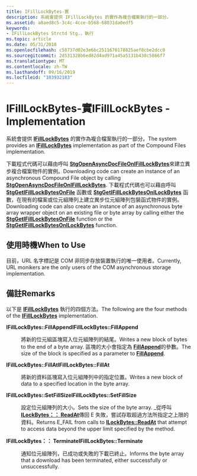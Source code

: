 ```yaml
---
title: IFillLockBytes-實
description: 系統會提供 IFillLockBytes 的實作為複合檔案執行的一部分。
ms.assetid: a8aed8c5-3c4c-4cce-b568-68031da0edf5
keywords:
- IFillLockBytes Strctd Stg.，執行
ms.topic: article
ms.date: 05/31/2018
ms.openlocfilehash: c58737d02e3e6bc2511670178825aef8cbe2dcc0
ms.sourcegitcommit: 2d531328b6ed82d4ad971a45a5131b430c5866f7
ms.translationtype: MT
ms.contentlocale: zh-TW
ms.lasthandoff: 09/16/2019
ms.locfileid: "103932183"
---
```

# <a name="ifilllockbytes---implementation"></a><span data-ttu-id="df6dc-104">IFillLockBytes-實</span><span class="sxs-lookup"><span data-stu-id="df6dc-104">IFillLockBytes - Implementation</span></span>

<span data-ttu-id="df6dc-105">系統會提供 [**IFillLockBytes**](/windows/desktop/api/Objidl/nn-objidl-ifilllockbytes) 的實作為複合檔案執行的一部分。</span><span class="sxs-lookup"><span data-stu-id="df6dc-105">The system provides an [**IFillLockBytes**](/windows/desktop/api/Objidl/nn-objidl-ifilllockbytes) implementation as part of the Compound Files implementation.</span></span>

<span data-ttu-id="df6dc-106">下載程式代碼可以藉由呼叫 [**StgOpenAsyncDocFileOnIFillLockBytes**](/windows/desktop/api/Objbase/nf-objbase-stgopenasyncdocfileonifilllockbytes)來建立異步複合檔案物件的實例。</span><span class="sxs-lookup"><span data-stu-id="df6dc-106">Downloading code can create an instance of an asynchronous Compound File object by calling [**StgOpenAsyncDocFileOnIFillLockBytes**](/windows/desktop/api/Objbase/nf-objbase-stgopenasyncdocfileonifilllockbytes).</span></span> <span data-ttu-id="df6dc-107">下載程式代碼也可以藉由呼叫 [**StgGetIFillLockBytesOnFile**](/windows/desktop/api/Objbase/nf-objbase-stggetifilllockbytesonfile) 函數或 [**StgGetIFillLockBytesOnILockBytes**](/windows/desktop/api/Objbase/nf-objbase-stggetifilllockbytesonilockbytes) 函數，在現有的檔案或位元組陣列上建立異步位元組陣列包裝函式物件的實例。</span><span class="sxs-lookup"><span data-stu-id="df6dc-107">Downloading code can also create an instance of an asynchronous byte array wrapper object on an existing file or byte array by calling either the [**StgGetIFillLockBytesOnFile**](/windows/desktop/api/Objbase/nf-objbase-stggetifilllockbytesonfile) function or the [**StgGetIFillLockBytesOnILockBytes**](/windows/desktop/api/Objbase/nf-objbase-stggetifilllockbytesonilockbytes) function.</span></span>

## <a name="when-to-use"></a><span data-ttu-id="df6dc-108">使用時機</span><span class="sxs-lookup"><span data-stu-id="df6dc-108">When to Use</span></span>

<span data-ttu-id="df6dc-109">目前，URL 名字標記是 COM 非同步存放裝置執行的唯一使用者。</span><span class="sxs-lookup"><span data-stu-id="df6dc-109">Currently, URL monikers are the only users of the COM asynchronous storage implementation.</span></span>

## <a name="remarks"></a><span data-ttu-id="df6dc-110">備註</span><span class="sxs-lookup"><span data-stu-id="df6dc-110">Remarks</span></span>

<span data-ttu-id="df6dc-111">以下是 [**IFillLockBytes**](/windows/desktop/api/Objidl/nn-objidl-ifilllockbytes) 執行的四個方法。</span><span class="sxs-lookup"><span data-stu-id="df6dc-111">The following are the four methods of the [**IFillLockBytes**](/windows/desktop/api/Objidl/nn-objidl-ifilllockbytes) implementation.</span></span>

<dl> <dt>

<span data-ttu-id="df6dc-112"><span id="IFillLockBytes__FillAppend"></span><span id="ifilllockbytes__fillappend"></span><span id="IFILLLOCKBYTES__FILLAPPEND"></span>**IFillLockBytes::FillAppend**</span><span class="sxs-lookup"><span data-stu-id="df6dc-112"><span id="IFillLockBytes__FillAppend"></span><span id="ifilllockbytes__fillappend"></span><span id="IFILLLOCKBYTES__FILLAPPEND"></span>**IFillLockBytes::FillAppend**</span></span>
</dt> <dd>

<span data-ttu-id="df6dc-113">將新的位元組區塊寫入位元組陣列的結尾。</span><span class="sxs-lookup"><span data-stu-id="df6dc-113">Writes a new block of bytes to the end of a byte array.</span></span> <span data-ttu-id="df6dc-114">區塊的大小會指定為 [**FillAppend**](/windows/desktop/api/Objidl/nf-objidl-ifilllockbytes-fillappend)的參數。</span><span class="sxs-lookup"><span data-stu-id="df6dc-114">The size of the block is specified as a parameter to [**FillAppend**](/windows/desktop/api/Objidl/nf-objidl-ifilllockbytes-fillappend).</span></span>

</dd> <dt>

<span data-ttu-id="df6dc-115"><span id="IFillLockBytes__FillAt"></span><span id="ifilllockbytes__fillat"></span><span id="IFILLLOCKBYTES__FILLAT"></span>**IFillLockBytes::FillAt**</span><span class="sxs-lookup"><span data-stu-id="df6dc-115"><span id="IFillLockBytes__FillAt"></span><span id="ifilllockbytes__fillat"></span><span id="IFILLLOCKBYTES__FILLAT"></span>**IFillLockBytes::FillAt**</span></span>
</dt> <dd>

<span data-ttu-id="df6dc-116">將新的資料區塊寫入位元組陣列中的指定位置。</span><span class="sxs-lookup"><span data-stu-id="df6dc-116">Writes a new block of data to a specified location in the byte array.</span></span>

</dd> <dt>

<span data-ttu-id="df6dc-117"><span id="IFillLockBytes__SetFillSize"></span><span id="ifilllockbytes__setfillsize"></span><span id="IFILLLOCKBYTES__SETFILLSIZE"></span>**IFillLockBytes::SetFillSize**</span><span class="sxs-lookup"><span data-stu-id="df6dc-117"><span id="IFillLockBytes__SetFillSize"></span><span id="ifilllockbytes__setfillsize"></span><span id="IFILLLOCKBYTES__SETFILLSIZE"></span>**IFillLockBytes::SetFillSize**</span></span>
</dt> <dd>

<span data-ttu-id="df6dc-118">設定位元組陣列的大小。</span><span class="sxs-lookup"><span data-stu-id="df6dc-118">Sets the size of the byte array.</span></span> <span data-ttu-id="df6dc-119">\_從呼叫 [**ILockBytes：： ReadAt**](/windows/desktop/api/Objidl/nf-objidl-ilockbytes-readat)傳回 E 失敗，嘗試存取超過方法所指定之上限的資料。</span><span class="sxs-lookup"><span data-stu-id="df6dc-119">Returns E\_FAIL from calls to [**ILockBytes::ReadAt**](/windows/desktop/api/Objidl/nf-objidl-ilockbytes-readat) that attempt to access data beyond the upper limit specified by the method.</span></span>

</dd> <dt>

<span data-ttu-id="df6dc-120"><span id="IFillLockBytes__Terminate"></span><span id="ifilllockbytes__terminate"></span><span id="IFILLLOCKBYTES__TERMINATE"></span>**IFillLockBytes：： Terminate**</span><span class="sxs-lookup"><span data-stu-id="df6dc-120"><span id="IFillLockBytes__Terminate"></span><span id="ifilllockbytes__terminate"></span><span id="IFILLLOCKBYTES__TERMINATE"></span>**IFillLockBytes::Terminate**</span></span>
</dt> <dd>

<span data-ttu-id="df6dc-121">通知位元組陣列，已成功或失敗的下載已終止。</span><span class="sxs-lookup"><span data-stu-id="df6dc-121">Informs the byte array that a download has been terminated, either successfully or unsuccessfully.</span></span>

</dd> </dl>

 

 




